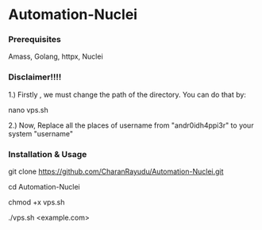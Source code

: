 # Automation-Nuclei

### Prerequisites
<a> Amass, Golang, httpx, Nuclei </a>


### Disclaimer!!!!

1.) Firstly , we must change the path of the directory. You can do that by:

nano vps.sh

2.) Now, Replace all the places of username from "andr0idh4ppi3r" to your system "username"



### Installation & Usage

git clone https://github.com/CharanRayudu/Automation-Nuclei.git

cd Automation-Nuclei

chmod +x vps.sh

./vps.sh <example.com>


